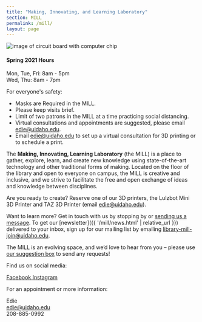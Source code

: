 ```yaml
---
title: "Making, Innovating, and Learning Laboratory"
section: MILL
permalink: /mill/
layout: page
---
```


<img src="{{ 'technology-computer-chips-gigabyte-2.jpg' | prepend: '/mill/' | prepend: site.lib-media }}" class="img-fluid rounded" alt="image of circuit board with computer chip">

<div class="alert alert-info text-center" role="alert">
<h4 class="alert-heading"><span class="fas fa-clock"></span> Spring 2021 Hours</h4>
<p class="h5">Mon, Tue, Fri: 8am - 5pm<br> Wed, Thu: 8am - 7pm</p>
</div>
<div class="alert alert-warning" role="alert" markdown="1">

For everyone's safety:

- Masks are Required in the MILL.
- Please keep visits brief.
- Limit of two patrons in the MILL at a time practicing social distancing.
- Virtual consultations and appointments are suggested, please email <edie@uidaho.edu>.
- Email <edie@uidaho.edu> to set up a virtual consultation for 3D printing or to schedule a print.

</div>

The **Making, Innovating, Learning Laboratory** (the MILL) is a place to gather, explore, learn, and create new knowledge using state-of-the-art technology and other traditional forms of making. 
Located on the floor of the library and open to everyone on campus, the MILL is creative and inclusive, and we strive to facilitate the free and open exchange of ideas and knowledge between disciplines.

Are you ready to create? Reserve one of our 3D printers, the Lulzbot Mini 3D Printer and TAZ 3D Printer (email <edie@uidaho.edu>). 
<!--
If you’re looking for space to record audio or video, [reserve the Studio A/V lab](https://libcal.uidaho.edu/reserve/AV). 
Or join us for weekly [workshops]({{ '/services/workshops/' | relative_url }})!
-->

Want to learn more? Get in touch with us by stopping by or <a href="mailto:khenrich@uidaho.edu">sending us a message</a>. 
To get our [newsletter]({{ '/mill/news.html' | relative_url }}) delivered to your inbox, sign up for our mailing list by emailing <a href="mailto:library-mill-join@uidaho.edu ">library-mill-join@uidaho.edu</a>.

The MILL is an evolving space, and we’d love to hear from you – please use [our suggestion box](https://uidaho.co1.qualtrics.com/SE/?SID=SV_eJxEYnCmi9c5W2p) to send any requests!

<div class="card-group">
    <div class="card">
        <div class="card-body text-center">
            <p class="card-text">Find us on social media:</p>
            <div class="text-center display-4">
                <a href="https://www.facebook.com/uidahomill/" title="Facebook Link" target="_blank"><span class="fab fa-facebook payette-blue"></span><span class="sr-only">Facebook </span></a>
                <a href="https://www.instagram.com/uidahomill/?hl=en" title="Instagram Link" target="_blank"><span class="fab fa-instagram ponderosa-pine"></span><span class="sr-only">Instagram </span></a>
            </div>
        </div>
    </div>
    <div class="card">
        <div class="card-body text-center">
            <p class="card-text">For an appointment or more information:</p>
            <p class="card-text">Edie<br>
            <a href="mailto:edie@uidaho.edu">edie@uidaho.edu</a><br>
            208-885-0992</p>
        </div>
    </div>
</div>
